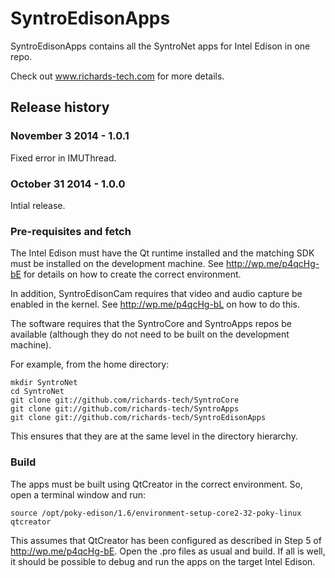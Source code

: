 # SyntroEdisonApps

SyntroEdisonApps contains all the SyntroNet apps for Intel Edison in one repo.

Check out www.richards-tech.com for more details.

## Release history

### November 3 2014 - 1.0.1

Fixed error in IMUThread.

### October 31 2014 - 1.0.0

Intial release.


### Pre-requisites and fetch

The Intel Edison must have the Qt runtime installed and the matching SDK must be installed on the development machine.
See http://wp.me/p4qcHg-bE for details on how to create the correct environment.

In addition, SyntroEdisonCam requires that video and audio capture be enabled in the kernel.
See http://wp.me/p4qcHg-bL on how to do this.

The software requires that the SyntroCore and SyntroApps repos be available (although they do not need to be built on the development machine).

For example, from the home directory:

    mkdir SyntroNet
    cd SyntroNet
    git clone git://github.com/richards-tech/SyntroCore
    git clone git://github.com/richards-tech/SyntroApps
    git clone git://github.com/richards-tech/SyntroEdisonApps
    
This ensures that they are at the same level in the directory hierarchy.


### Build

The apps must be built using QtCreator in the correct environment. So, open a terminal window and run:

    source /opt/poky-edison/1.6/environment-setup-core2-32-poky-linux
    qtcreator
    
This assumes that QtCreator has been configured as described in Step 5 of http://wp.me/p4qcHg-bE. Open the .pro files as usual and build. If all is well, it should be possible to debug and run the apps on the target Intel Edison.
    
